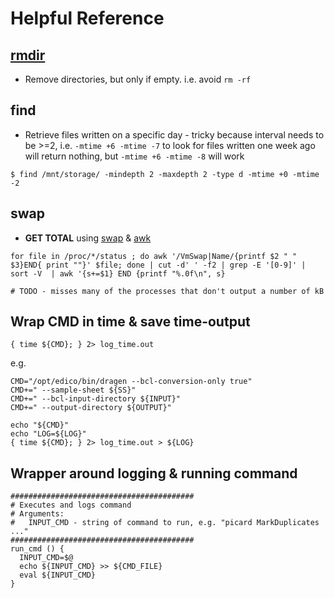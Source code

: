 # Helpful Reference

## [rmdir](https://en.wikipedia.org/wiki/Rmdir)
* Remove directories, but only if empty. i.e. avoid `rm -rf`

## find
* Retrieve files written on a specific day - tricky because interval needs to be >=2, i.e. `-mtime +6 -mtime -7` to look for files written one week ago will return nothing, but `-mtime +6 -mtime -8` will work
```
$ find /mnt/storage/ -mindepth 2 -maxdepth 2 -type d -mtime +0 -mtime -2
```

## swap
* **GET TOTAL** using [swap](https://www.cyberciti.biz/faq/linux-which-process-is-using-swap/) & [awk](https://stackoverflow.com/a/25245025/3874247)
```
for file in /proc/*/status ; do awk '/VmSwap|Name/{printf $2 " " $3}END{ print ""}' $file; done | cut -d' ' -f2 | grep -E '[0-9]' |  sort -V  | awk '{s+=$1} END {printf "%.0f\n", s}

# TODO - misses many of the processes that don't output a number of kB
```

## Wrap CMD in time & save time-output
`{ time ${CMD}; } 2> log_time.out`

e.g.
```
CMD="/opt/edico/bin/dragen --bcl-conversion-only true"
CMD+=" --sample-sheet ${SS}"
CMD+=" --bcl-input-directory ${INPUT}"
CMD+=" --output-directory ${OUTPUT}"

echo "${CMD}"
echo "LOG=${LOG}"
{ time ${CMD}; } 2> log_time.out > ${LOG}
```


## Wrapper around logging & running command
```
#########################################
# Executes and logs command
# Arguments:
#   INPUT_CMD - string of command to run, e.g. "picard MarkDuplicates ..."
#########################################
run_cmd () {
  INPUT_CMD=$@
  echo ${INPUT_CMD} >> ${CMD_FILE}
  eval ${INPUT_CMD}
}
```
